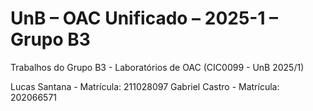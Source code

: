 # UnB – OAC Unificado – 2025-1 – Grupo B3

Trabalhos do Grupo B3 - Laboratórios de OAC (CIC0099 - UnB 2025/1)

Lucas Santana - Matrícula: 211028097
Gabriel Castro - Matrícula: 202066571
